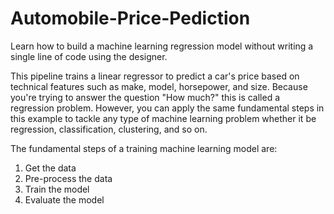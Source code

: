 # Automobile-Price-Pediction
Learn how to build a machine learning regression model without writing a single line of code using the designer.

This pipeline trains a linear regressor to predict a car's price based on technical features such as make, model, horsepower, and size. Because you're trying to answer the question "How much?" this is called a regression problem. However, you can apply the same fundamental steps in this example to tackle any type of machine learning problem whether it be regression, classification, clustering, and so on.

The fundamental steps of a training machine learning model are:

1) Get the data
2) Pre-process the data
3) Train the model
4) Evaluate the model
